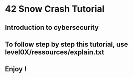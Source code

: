 # 42 Snow Crash Tutorial
## Introduction to cybersecurity
## To follow step by step this tutorial, use level0X/ressources/explain.txt
## Enjoy !

